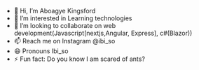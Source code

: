 - 👋 Hi, I’m Aboagye Kingsford
- 👀 I’m interested in Learning technologies
- 💞️ I’m looking to collaborate on web development(Javascript[nextjs,Angular, Express], c#(Blazor))
- 📫 Reach me on Instagram @ibi_so
- 😄 Pronouns Ibi_so
- ⚡ Fun fact: Do you know I am scared of ants?

<!---
HakimAbdul12/HakimAbdul12 is a ✨ special ✨ repository because its `README.md` (this file) appears on your GitHub profile.
You can click the Preview link to take a look at your changes.
--->
